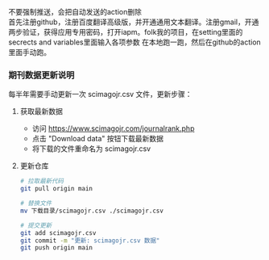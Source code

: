 不要强制推送，会把自动发送的action删除  
首先注册github，注册百度翻译高级版，并开通通用文本翻译。注册gmail，开通两步验证，获得应用专用密码，打开iapm。folk我的项目，在setting里面的secrects and variables里面输入各项参数
在本地跑一跑，然后在github的action里面手动跑。

### 期刊数据更新说明
每半年需要手动更新一次 scimagojr.csv 文件，更新步骤：

1. 获取最新数据
   - 访问 https://www.scimagojr.com/journalrank.php
   - 点击 "Download data" 按钮下载最新数据
   - 将下载的文件重命名为 scimagojr.csv

2. 更新仓库
   ```bash
   # 拉取最新代码
   git pull origin main
   
   # 替换文件
   mv 下载目录/scimagojr.csv ./scimagojr.csv
   
   # 提交更新
   git add scimagojr.csv
   git commit -m "更新: scimagojr.csv 数据"
   git push origin main